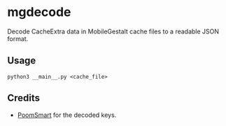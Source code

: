 # mgdecode

Decode CacheExtra data in MobileGestalt cache files to a readable JSON format.

## Usage

```
python3 __main__.py <cache_file>
```

## Credits

- [PoomSmart](https://github.com/PoomSmart) for the decoded keys.
